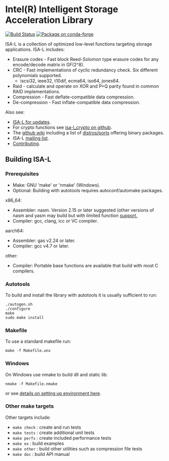 Intel(R) Intelligent Storage Acceleration Library
=================================================

[![Build Status](https://travis-ci.org/intel/isa-l.svg?branch=master)](https://travis-ci.org/intel/isa-l)
[![Package on conda-forge](https://img.shields.io/conda/v/conda-forge/isa-l.svg)](https://anaconda.org/conda-forge/isa-l)

ISA-L is a collection of optimized low-level functions targeting storage
applications.  ISA-L includes:
* Erasure codes - Fast block Reed-Solomon type erasure codes for any
  encode/decode matrix in GF(2^8).
* CRC - Fast implementations of cyclic redundancy check.  Six different
  polynomials supported.
  - iscsi32, ieee32, t10dif, ecma64, iso64, jones64.
* Raid - calculate and operate on XOR and P+Q parity found in common RAID
  implementations.
* Compression - Fast deflate-compatible data compression.
* De-compression - Fast inflate-compatible data compression.

Also see:
* [ISA-L for updates](https://github.com/intel/isa-l).
* For crypto functions see [isa-l_crypto on github](https://github.com/intel/isa-l_crypto).
* The [github wiki](https://github.com/intel/isa-l/wiki) including a list of
  [distros/ports](https://github.com/intel/isa-l/wiki/Ports--Repos) offering binary packages.
* ISA-L [mailing list](https://lists.01.org/hyperkitty/list/isal@lists.01.org/).
* [Contributing](CONTRIBUTING.md).

Building ISA-L
--------------

### Prerequisites

* Make: GNU 'make' or 'nmake' (Windows).
* Optional: Building with autotools requires autoconf/automake packages.

x86_64:
* Assembler: nasm. Version 2.15 or later suggested (other versions of nasm and
  yasm may build but with limited function [support.](doc/build.md)
* Compiler: gcc, clang, icc or VC compiler.

aarch64:
* Assembler: gas v2.24 or later.
* Compiler: gcc v4.7 or later.

other:
* Compiler: Portable base functions are available that build with most C compilers.

### Autotools
To build and install the library with autotools it is usually sufficient to run:

    ./autogen.sh
    ./configure
    make
    sudo make install

### Makefile
To use a standard makefile run:

    make -f Makefile.unx

### Windows
On Windows use nmake to build dll and static lib:

    nmake -f Makefile.nmake

or see [details on setting up environment here](doc/build.md).

### Other make targets
Other targets include:
* `make check` : create and run tests
* `make tests` : create additional unit tests
* `make perfs` : create included performance tests
* `make ex`    : build examples
* `make other` : build other utilities such as compression file tests
* `make doc`   : build API manual
